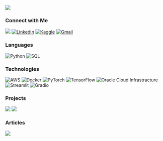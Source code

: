 [![](https://github.com/omar-kabeer/omar-kabeer/blob/61bdf2a45bb71b00a372c4862d77eedf31d8f824/profile.gif)](https://github.com/omar-kabeer)<!-- If you want the template for my gif, email me! -->

### Connect with Me
[![](https://img.shields.io/badge/-🌐%20My%20Website-000)](https://www.datascienceportfol.io/umarkabir)
[![LinkedIn](https://img.shields.io/badge/-LinkedIn-000?&logo=LinkedIn)](https://www.linkedin.com/in/umar-kabir-9b8a6a88/)
[![Kaggle](https://img.shields.io/badge/-Kaggle-000?&logo=Kaggle)](https://www.kaggle.com/umarkabir)
[![Gmail](https://img.shields.io/badge/-Gmail-000?&logo=Gmail)](uksaid12@gmail.com)

### Languages

![Python](https://img.shields.io/badge/-Python-000?&logo=Python)
![SQL](https://img.shields.io/badge/-SQL-000?&logo=MySQL)

### Technologies

![AWS](https://img.shields.io/badge/-AWS-000?&logo=Amazon-AWS&logoColor=F90)
![Docker](https://img.shields.io/badge/-Docker-000?&logo=Docker)
![PyTorch](https://img.shields.io/badge/-PyTorch-000?&logo=PyTorch)
![TensorFlow](https://img.shields.io/badge/-TensorFlow-000?&logo=TensorFlow)
![Oracle Cloud Infrastracture](https://img.shields.io/badge/-Oracle-000?&logo=Oracle)
![Streamlit](https://img.shields.io/badge/-Streamlit-000?&logo=Streamlit)
![Gradio](https://img.shields.io/badge/-Gradio-000?&logo=Gradio)

### Projects

[![](https://img.shields.io/badge/-🏦%20Boosting%20Loan%20Acceptance-000)](https://github.com/omar-kabeer/Boosting-Loan-Acceptance-Rates)
[![](https://img.shields.io/badge/-🕹%20Reinforcement%20Learning%20for%20Atari%20Video%20Games-000)](https://github.com/omar-kabeer/atari-games)

### Articles

[![](https://img.shields.io/badge/-🕹%20Atari%20Games-000)](https://medium.com/@uksaid12/reinforcement-learning-for-atari-video-games-a-deep-q-network-approach-766c62182b6e)
